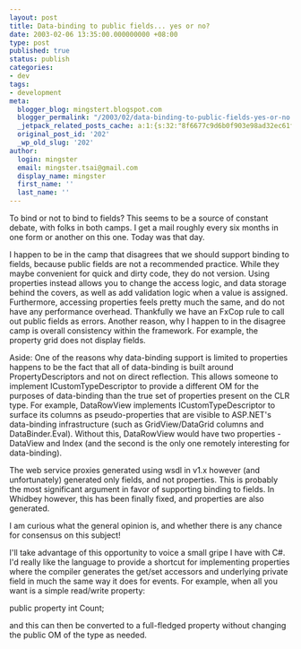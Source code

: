 ```yaml
---
layout: post
title: Data-binding to public fields... yes or no?
date: 2003-02-06 13:35:00.000000000 +08:00
type: post
published: true
status: publish
categories:
- dev
tags:
- development
meta:
  blogger_blog: mingstert.blogspot.com
  blogger_permalink: "/2003/02/data-binding-to-public-fields-yes-or-no.html"
  _jetpack_related_posts_cache: a:1:{s:32:"8f6677c9d6b0f903e98ad32ec61f8deb";a:2:{s:7:"expires";i:1446031856;s:7:"payload";a:3:{i:0;a:1:{s:2:"id";i:253;}i:1;a:1:{s:2:"id";i:121;}i:2;a:1:{s:2:"id";i:31;}}}}
  original_post_id: '202'
  _wp_old_slug: '202'
author:
  login: mingster
  email: mingster.tsai@gmail.com
  display_name: mingster
  first_name: ''
  last_name: ''
---
```

<p>To bind or not to bind to fields? This seems to be a source of constant debate, with folks in both camps. I get a mail roughly every six months in one form or another on this one. Today was that day.</p>
<p>I happen to be in the camp that disagrees that we should support binding to fields, because public fields are not a recommended practice. While they maybe convenient for quick and dirty code, they do not version. Using properties instead allows you to change the access logic, and data storage behind the covers, as well as add validation logic when a value is assigned. Furthermore, accessing properties feels pretty much the same, and do not have any performance overhead. Thankfully we have an FxCop rule to call out public fields as errors. Another reason, why I happen to in the disagree camp is overall consistency within the framework. For example, the property grid does not display fields.</p>
<p>Aside: One of the reasons why data-binding support is limited to properties happens to be the fact that all of data-binding is built around PropertyDescriptors and not on direct reflection. This allows someone to implement ICustomTypeDescriptor to provide a different OM for the purposes of data-binding than the true set of properties present on the CLR type. For example, DataRowView implements ICustomTypeDescriptor to surface its columns as pseudo-properties that are visible to ASP.NET's data-binding infrastructure (such as GridView/DataGrid columns and DataBinder.Eval). Without this, DataRowView would have two properties - DataView and Index (and the second is the only one remotely interesting for data-binding).</p>
<p>The web service proxies generated using wsdl in v1.x however (and unfortunately) generated only fields, and not properties. This is probably the most significant argument in favor of supporting binding to fields. In Whidbey however, this has been finally fixed, and properties are also generated.</p>
<p>I am curious what the general opinion is, and whether there is any chance for consensus on this subject!</p>
<p>I'll take advantage of this opportunity to voice a small gripe I have with C#. I'd really like the language to provide a shortcut for implementing properties where the compiler generates the get/set accessors and underlying private field in much the same way it does for events. For example, when all you want is a simple read/write property:</p>
<p>public property int Count;</p>
<p>and this can then be converted to a full-fledged property without changing the public OM of the type as needed.</p>
